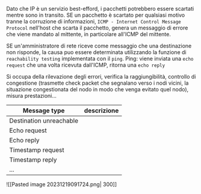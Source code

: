 Dato che IP è un servizio best-efford, i pacchetti potrebbero essere scartati mentre sono in transito.
SE un pacchetto è scartato per qualsiasi motivo tranne la corruzione di informazioni, `ICMP - Internet Control Message Protocol` nell'host che scarta il pacchetto, genera un messaggio di errore che viene mandato al mittente, in particolare all'ICMP del mittente.

SE un'amministratore di rete riceve come messaggio che una destinazione non risponde, la causa puo essere determinata utilizzando la funzione di `reachability testing` implementata con il `ping`. 
Ping: viene inviata una `echo request` che una volta ricevuta dall'ICMP, ritorna una `echo reply`

Si occupa della rilevazione degli errori, verifica la raggiungibilità, controllo di congestione (trasmette check packet che segnalano verso i nodi vicini, la situazione congestionata del nodo in modo che venga evitato quel nodo), misura prestazioni...

| Message type            | descrizione |
| ----------------------- | ----------- |
| Destination unreachable |             |
| Echo request            |             |
| Echo reply              |             |
| Timestamp request       |             |
| Timestamp reply         |             |
| ...                        |             |

![[Pasted image 20231219091724.png| 300]]
